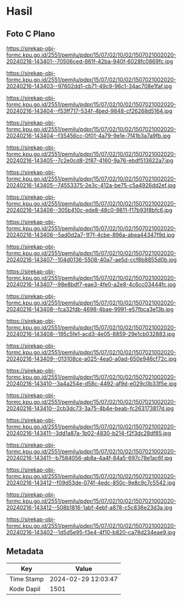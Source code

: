 # Hasil

## Foto C Plano

https://sirekap-obj-formc.kpu.go.id/2551/pemilu/pdpr/15/07/02/10/02/1507021002020-20240216-143401--70506ced-861f-42ba-940f-6028fc0869fc.jpg

https://sirekap-obj-formc.kpu.go.id/2551/pemilu/pdpr/15/07/02/10/02/1507021002020-20240216-143403--97602dd1-cb71-49c9-96c1-34ac708e1faf.jpg

https://sirekap-obj-formc.kpu.go.id/2551/pemilu/pdpr/15/07/02/10/02/1507021002020-20240216-143404--f53ff717-534f-4bed-9848-cf26268d5164.jpg

https://sirekap-obj-formc.kpu.go.id/2551/pemilu/pdpr/15/07/02/10/02/1507021002020-20240216-143404--f35456cc-0f01-4a79-9e1e-7f41b3a7a9fb.jpg

https://sirekap-obj-formc.kpu.go.id/2551/pemilu/pdpr/15/07/02/10/02/1507021002020-20240216-143405--7c2e0cd8-2f87-4160-9a76-ebdf513622a7.jpg

https://sirekap-obj-formc.kpu.go.id/2551/pemilu/pdpr/15/07/02/10/02/1507021002020-20240216-143405--74553375-2e3c-412a-be75-c5a4926dd2ef.jpg

https://sirekap-obj-formc.kpu.go.id/2551/pemilu/pdpr/15/07/02/10/02/1507021002020-20240216-143406--305b410c-ede8-48c0-9811-f17b93f8bfc6.jpg

https://sirekap-obj-formc.kpu.go.id/2551/pemilu/pdpr/15/07/02/10/02/1507021002020-20240216-143406--5ad0d2a7-1f7f-4cbe-896a-abea44347f9d.jpg

https://sirekap-obj-formc.kpu.go.id/2551/pemilu/pdpr/15/07/02/10/02/1507021002020-20240216-143407--104d0136-5508-40a7-ae5d-ccf8b8855d0b.jpg

https://sirekap-obj-formc.kpu.go.id/2551/pemilu/pdpr/15/07/02/10/02/1507021002020-20240216-143407--98e8bdf7-eae3-4fe0-a2e8-4c6cc03444fc.jpg

https://sirekap-obj-formc.kpu.go.id/2551/pemilu/pdpr/15/07/02/10/02/1507021002020-20240216-143408--fca32fdb-4698-4bae-9991-e57fbca3e13b.jpg

https://sirekap-obj-formc.kpu.go.id/2551/pemilu/pdpr/15/07/02/10/02/1507021002020-20240216-143408--195c5fe1-acd3-4e05-8859-29e1cb032883.jpg

https://sirekap-obj-formc.kpu.go.id/2551/pemilu/pdpr/15/07/02/10/02/1507021002020-20240216-143409--013108ce-a025-4ea0-a0ad-650e946cf72c.jpg

https://sirekap-obj-formc.kpu.go.id/2551/pemilu/pdpr/15/07/02/10/02/1507021002020-20240216-143410--3a4a254e-d58c-4492-af9d-e029c0b33f5e.jpg

https://sirekap-obj-formc.kpu.go.id/2551/pemilu/pdpr/15/07/02/10/02/1507021002020-20240216-143410--2cb3dc73-3a75-4b4e-beab-fc263173817d.jpg

https://sirekap-obj-formc.kpu.go.id/2551/pemilu/pdpr/15/07/02/10/02/1507021002020-20240216-143411--3dd1a87a-1b02-4830-b214-f2f3dc28df85.jpg

https://sirekap-obj-formc.kpu.go.id/2551/pemilu/pdpr/15/07/02/10/02/1507021002020-20240216-143411--b7584056-ab8a-4a4f-84a5-697c78e1ac6f.jpg

https://sirekap-obj-formc.kpu.go.id/2551/pemilu/pdpr/15/07/02/10/02/1507021002020-20240216-143412--f09d53de-074f-4edc-850c-9e8c9c7c5542.jpg

https://sirekap-obj-formc.kpu.go.id/2551/pemilu/pdpr/15/07/02/10/02/1507021002020-20240216-143412--508b1816-1abf-4ebf-a878-c5c836e23d3a.jpg

https://sirekap-obj-formc.kpu.go.id/2551/pemilu/pdpr/15/07/02/10/02/1507021002020-20240216-143402--1d5d5e95-f3e4-4f10-b820-ca78d234eae9.jpg


## Metadata

| Key        | Value               |
| ---------- | ------------------- |
| Time Stamp | 2024-02-29 12:03:47 |
| Kode Dapil | 1501                |



